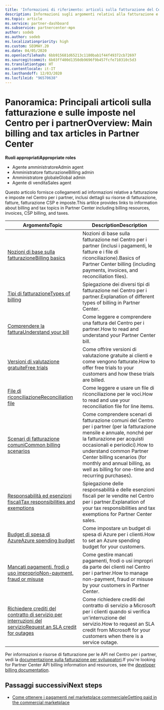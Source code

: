 ```yaml
---
title: 'Informazioni di riferimento: articoli sulla fatturazione del Centro per i partner'
description: Informazioni sugli argomenti relativi alla fatturazione e alle imposte nel Centro per i partner. Informazioni sulle risorse di fatturazione, fatture, fatturazione CSP e imposte.
ms.topic: article
ms.service: partner-dashboard
ms.subservice: partnercenter-mpn
author: sodeb
ms.author: sodeb
ms.localizationpriority: high
ms.custom: SEOMAY.20
ms.date: 04/05/2020
ms.openlocfilehash: 6bb915681d65213c1180bab1f44f49372cb72697
ms.sourcegitcommit: 6b03ff400d1350db9696f9b457fcfe710310c5d3
ms.translationtype: HT
ms.contentlocale: it-IT
ms.lasthandoff: 12/03/2020
ms.locfileid: "96570638"
---
```

# <a name="overview-main-billing-and-tax-articles-in-partner-center"></a><span data-ttu-id="5fb04-104">Panoramica: Principali articoli sulla fatturazione e sulle imposte nel Centro per i partner</span><span class="sxs-lookup"><span data-stu-id="5fb04-104">Overview: Main billing and tax articles in Partner Center</span></span>

<span data-ttu-id="5fb04-105">**Ruoli appropriati**</span><span class="sxs-lookup"><span data-stu-id="5fb04-105">**Appropriate roles**</span></span>

- <span data-ttu-id="5fb04-106">Agente amministratore</span><span class="sxs-lookup"><span data-stu-id="5fb04-106">Admin agent</span></span>
- <span data-ttu-id="5fb04-107">Amministratore fatturazione</span><span class="sxs-lookup"><span data-stu-id="5fb04-107">Billing admin</span></span>
- <span data-ttu-id="5fb04-108">Amministratore globale</span><span class="sxs-lookup"><span data-stu-id="5fb04-108">Global admin</span></span>
- <span data-ttu-id="5fb04-109">Agente di vendita</span><span class="sxs-lookup"><span data-stu-id="5fb04-109">Sales agent</span></span>

<span data-ttu-id="5fb04-110">Questo articolo fornisce collegamenti ad informazioni relative a fatturazione e imposte nel Centro per i partner, inclusi dettagli su risorse di fatturazione, fatture, fatturazione CSP e imposte.</span><span class="sxs-lookup"><span data-stu-id="5fb04-110">This artilce provides links to information about billing and tax topics in Partner Center including billing resources, invoices, CSP billing, and taxes.</span></span>


| <span data-ttu-id="5fb04-111">Argomento</span><span class="sxs-lookup"><span data-stu-id="5fb04-111">Topic</span></span> | <span data-ttu-id="5fb04-112">Description</span><span class="sxs-lookup"><span data-stu-id="5fb04-112">Description</span></span> |
| ----- | ----------- |
| [<span data-ttu-id="5fb04-113">Nozioni di base sulla fatturazione</span><span class="sxs-lookup"><span data-stu-id="5fb04-113">Billing basics</span></span>](billing-basics.md) | <span data-ttu-id="5fb04-114">Nozioni di base sulla fatturazione nel Centro per i partner (inclusi i pagamenti, le fatture e i file di riconciliazione).</span><span class="sxs-lookup"><span data-stu-id="5fb04-114">Basics of Partner Center billing (including payments, invoices, and reconciliation files).</span></span> |
| [<span data-ttu-id="5fb04-115">Tipi di fatturazione</span><span class="sxs-lookup"><span data-stu-id="5fb04-115">Types of billing</span></span>](billing-different-types.md) | <span data-ttu-id="5fb04-116">Spiegazione dei diversi tipi di fatturazione nel Centro per i partner.</span><span class="sxs-lookup"><span data-stu-id="5fb04-116">Explanation of different types of billing in Partner Center.</span></span> |
| [<span data-ttu-id="5fb04-117">Comprendere la fattura</span><span class="sxs-lookup"><span data-stu-id="5fb04-117">Understand your bill</span></span>](read-your-bill.md) | <span data-ttu-id="5fb04-118">Come leggere e comprendere una fattura del Centro per i partner.</span><span class="sxs-lookup"><span data-stu-id="5fb04-118">How to read and understand your Partner Center bill.</span></span> |
| [<span data-ttu-id="5fb04-119">Versioni di valutazione gratuite</span><span class="sxs-lookup"><span data-stu-id="5fb04-119">Free trials</span></span>](offer-your-customers-trials-of-microsoft-products.md) | <span data-ttu-id="5fb04-120">Come offrire versioni di valutazione gratuite ai clienti e come vengono fatturate.</span><span class="sxs-lookup"><span data-stu-id="5fb04-120">How to offer free trials to your customers and how these trials are billed.</span></span> |
| [<span data-ttu-id="5fb04-121">File di riconciliazione</span><span class="sxs-lookup"><span data-stu-id="5fb04-121">Reconciliation file</span></span>](use-the-reconciliation-files.md) | <span data-ttu-id="5fb04-122">Come leggere e usare un file di riconciliazione per le voci.</span><span class="sxs-lookup"><span data-stu-id="5fb04-122">How to read and use your reconciliation file for line items.</span></span> |
| [<span data-ttu-id="5fb04-123">Scenari di fatturazione comuni</span><span class="sxs-lookup"><span data-stu-id="5fb04-123">Common billing scenarios</span></span>](common-billing-scenarios.md) | <span data-ttu-id="5fb04-124">Come comprendere scenari di fatturazione comuni del Centro per i partner (per la fatturazione mensile e annuale, nonché per la fatturazione per acquisti occasionali e periodici).</span><span class="sxs-lookup"><span data-stu-id="5fb04-124">How to understand common Partner Center billing scenarios (for monthly and annual billing, as well as billing for one-time and recurring purchases).</span></span> |
| [<span data-ttu-id="5fb04-125">Responsabilità ed esenzioni fiscali</span><span class="sxs-lookup"><span data-stu-id="5fb04-125">Tax responsibilities and exemptions</span></span>](tax-and-tax-exemptions.md) | <span data-ttu-id="5fb04-126">Spiegazione delle responsabilità e delle esenzioni fiscali per le vendite nel Centro per i partner.</span><span class="sxs-lookup"><span data-stu-id="5fb04-126">Explanation of your tax responsibilities and tax exemptions for Partner Center sales.</span></span> |
| [<span data-ttu-id="5fb04-127">Budget di spesa di Azure</span><span class="sxs-lookup"><span data-stu-id="5fb04-127">Azure spending budget</span></span>](set-an-azure-spending-budget-for-your-customers.md) | <span data-ttu-id="5fb04-128">Come impostare un budget di spesa di Azure per i clienti.</span><span class="sxs-lookup"><span data-stu-id="5fb04-128">How to set an Azure spending budget for your customers.</span></span> |
| [<span data-ttu-id="5fb04-129">Mancati pagamenti, frodi o uso improprio</span><span class="sxs-lookup"><span data-stu-id="5fb04-129">Non-payment, fraud or misuse</span></span>](non-payment-fraud-misuse.md) | <span data-ttu-id="5fb04-130">Come gestire mancati pagamenti, frodi o usi impropri da parte dei clienti nel Centro per i partner.</span><span class="sxs-lookup"><span data-stu-id="5fb04-130">How to manage non-payment, fraud or misuse by your customers in Partner Center.</span></span> |
| [<span data-ttu-id="5fb04-131">Richiedere crediti del contratto di servizio per interruzioni del servizio</span><span class="sxs-lookup"><span data-stu-id="5fb04-131">Request an SLA credit for outages</span></span>](request-credit.md) | <span data-ttu-id="5fb04-132">Come richiedere crediti del contratto di servizio a Microsoft per i clienti quando si verifica un'interruzione del servizio.</span><span class="sxs-lookup"><span data-stu-id="5fb04-132">How to request an SLA credit from Microsoft for your customers when there is a service outage.</span></span> |

<span data-ttu-id="5fb04-133">Per informazioni e risorse di fatturazione per le API nel Centro per i partner, vedi la [documentazione sulla fatturazione per sviluppatori](/partner-center/develop/manage-billing).</span><span class="sxs-lookup"><span data-stu-id="5fb04-133">If you're looking for Partner Center API billing information and resources, see the [developer billing documentation](/partner-center/develop/manage-billing).</span></span>

## <a name="next-steps"></a><span data-ttu-id="5fb04-134">Passaggi successivi</span><span class="sxs-lookup"><span data-stu-id="5fb04-134">Next steps</span></span>

- [<span data-ttu-id="5fb04-135">Come ottenere i pagamenti nel marketplace commerciale</span><span class="sxs-lookup"><span data-stu-id="5fb04-135">Getting paid in the commercial marketplace</span></span>](marketplace-get-paid.md)